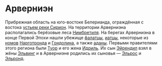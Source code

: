 # Арверниэн

Прибрежная область на юго-востоке Белерианда, ограждённая с востока
[устьем реки Сирион](Устье%20Сириона.md).  На территории Арверниэна
располагались берёзовые леса [Нимбретиля](Нимбретиль.md). На берегах Арверниэна
в конце Первой Эпохи нашли убежище [фалатцы](Народы/фалатцы.md),
[иатцы](Народы/иатцы.md), некоторые из [номов](Народы/номы.md)
[Нарготронда](Нарготронд.md) и [Гондолина](Гондолин.md), а также
[аданы](Народы/аданы.md). Первыми правителями этого региона были
[Туор](Личности/Туор.md) и его жена [Идриль](Личности/Идриль.md). Их сын
[Эйрендил](Личности/Эйрендил.md) взял в жёны [Эльвинг](Личности/Эльвинг.md) и в
Арверниэне родились их сыновья — [Эльрос](Личности/Эльрос.md) и
[Эльронд](Личности/Эльронд.md).
